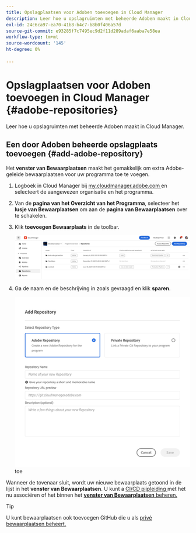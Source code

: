 ```yaml
---
title: Opslagplaatsen voor Adoben toevoegen in Cloud Manager
description: Leer hoe u opslagruimten met beheerde Adoben maakt in Cloud Manager.
exl-id: 24c6ca97-ea70-41b8-b4c7-b8b0f406a57d
source-git-commit: e93285f7c7495ec9d2f11d289adaf6aaba7e58ea
workflow-type: tm+mt
source-wordcount: '145'
ht-degree: 0%

---
```


# Opslagplaatsen voor Adoben toevoegen in Cloud Manager {#adobe-repositories}

Leer hoe u opslagruimten met beheerde Adoben maakt in Cloud Manager.

## Een door Adoben beheerde opslagplaats toevoegen {#add-adobe-repository}

Het **venster van Bewaarplaatsen** maakt het gemakkelijk om extra Adobe-geleide bewaarplaatsen voor uw programma toe te voegen.

1. Logboek in Cloud Manager bij [ my.cloudmanager.adobe.com ](https://my.cloudmanager.adobe.com/) en selecteert de aangewezen organisatie en het programma.

1. Van de **pagina van het Overzicht van het Programma**, selecteer het **lusje van Bewaarplaatsen** om aan de **pagina van Bewaarplaatsen** over te schakelen.

1. Klik **toevoegen Bewaarplaats** in de toolbar.

   ![ toevoegen de knoop van de gegevensopslagplaats ](assets/repositories.png)

1. Ga de naam en de beschrijving in zoals gevraagd en klik **sparen**.

   ![ voeg de dialoog van de Bewaarplaats ](assets/add-repository-wizard.png) toe

Wanneer de tovenaar sluit, wordt uw nieuwe bewaarplaats getoond in de lijst in het **venster van Bewaarplaatsen**. U kunt a [ CI/CD pijpleiding ](/help/overview/ci-cd-pipelines.md) met het nu associëren of het binnen het [**venster van Bewaarplaatsen** beheren.](managing-repositories.md)

>[!TIP]
>
>U kunt bewaarplaatsen ook toevoegen GitHub die u als [ privé bewaarplaatsen beheert.](private-repositories.md)
